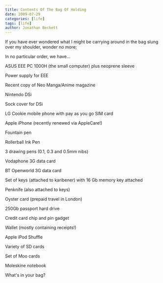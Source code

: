 ```yaml
---
title: Contents Of The Bag Of Holding
date: 2009-07-29
categories: [life]
tags: [life]
author: Jonathan Beckett
---
```


If you have ever wondered what I might be carrying around in the bag slung over my shoulder, wonder no more;

In no particular order, we have...

ASUS EEE PC 1000H (the small computer) plus neoprene sleeve

Power supply for EEE

Recent copy of Neo Manga/Anime magazine

Nintendo DSi

Sock cover for DSi

LG Cookie mobile phone with pay as you go SIM card

Apple iPhone (recently renewed via AppleCare!)

Fountain pen

Rollerball Ink Pen

3 drawing pens (0.1, 0.3 and 0.5mm nibs)

Vodaphone 3G data card

BT Openworld 3G data card

Set of keys (attached to karibener) with 16 Gb memory key attached

Penknife (also attached to keys)

Oyster card (prepaid travel in London)

250Gb passport hard drive

Credit card chip and pin gadget

Wallet (mostly containing receipts!)

Apple iPod Shuffle

Variety of SD cards

Set of Moo cards

Moleskine notebook

What's in your bag?